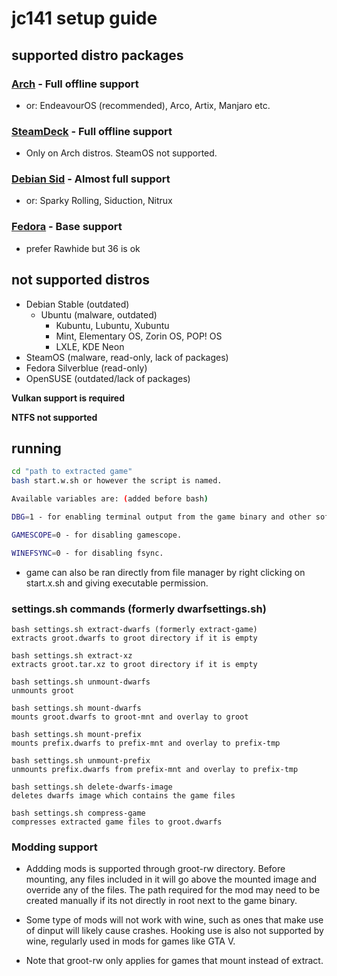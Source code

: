 # jc141 setup guide</h1>

## supported distro packages

### [Arch](arch.md) - Full offline support
 - or: EndeavourOS (recommended), Arco, Artix, Manjaro etc.
 
### [SteamDeck](steamdeck.md) - Full offline support
 - Only on Arch distros. SteamOS not supported.
 
### [Debian Sid](debiansid.md) - Almost full support
 - or: Sparky Rolling, Siduction, Nitrux
### [Fedora](fedora.md) - Base support
 - prefer Rawhide but 36 is ok

## not supported distros
   - Debian Stable (outdated)
     - Ubuntu (malware, outdated)
          - Kubuntu, Lubuntu, Xubuntu
          - Mint, Elementary OS, Zorin OS, POP! OS
          - LXLE, KDE Neon 
   - SteamOS (malware, read-only, lack of packages)
   - Fedora Silverblue (read-only)
   - OpenSUSE (outdated/lack of packages)

**Vulkan support is required**

**NTFS not supported**

## running

```sh
cd "path to extracted game"
bash start.w.sh or however the script is named.

Available variables are: (added before bash)

DBG=1 - for enabling terminal output from the game binary and other software ran.

GAMESCOPE=0 - for disabling gamescope.

WINEFSYNC=0 - for disabling fsync.
```

- game can also be ran directly from file manager by right clicking on start.x.sh and giving executable permission.

### settings.sh commands (formerly dwarfsettings.sh)
```
bash settings.sh extract-dwarfs (formerly extract-game)
extracts groot.dwarfs to groot directory if it is empty

bash settings.sh extract-xz
extracts groot.tar.xz to groot directory if it is empty

bash settings.sh unmount-dwarfs
unmounts groot

bash settings.sh mount-dwarfs
mounts groot.dwarfs to groot-mnt and overlay to groot

bash settings.sh mount-prefix
mounts prefix.dwarfs to prefix-mnt and overlay to prefix-tmp

bash settings.sh unmount-prefix
unmounts prefix.dwarfs from prefix-mnt and overlay to prefix-tmp

bash settings.sh delete-dwarfs-image
deletes dwarfs image which contains the game files

bash settings.sh compress-game
compresses extracted game files to groot.dwarfs
```

### Modding support

- Addding mods is supported through groot-rw directory. Before mounting, any files included in it will go above the mounted image and override any of the files. The path required for the mod may need to be created manually if its not directly in root next to the game binary.

- Some type of mods will not work with wine, such as ones that make use of dinput will likely cause crashes. Hooking use is also not supported by wine, regularly used in mods for games like GTA V.

- Note that groot-rw only applies for games that mount instead of extract.
